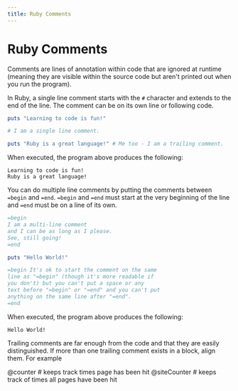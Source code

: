 ```yaml
---
title: Ruby Comments
---
```


<h1>Ruby Comments</h1>

Comments are lines of annotation within code that are ignored at runtime (meaning they are visible within the source code but aren't printed out when you run the program).

In Ruby, a single line comment starts with the `#` character and extends to the end of the line. The comment can be on its own line or following code.  

```Ruby
puts "Learning to code is fun!"

# I am a single line comment.

puts "Ruby is a great language!" # Me too - I am a trailing comment.
```

When executed, the program above produces the following:
```
Learning to code is fun!
Ruby is a great language!
```

You can do multiple line comments by putting the comments between `=begin` and `=end`. `=begin` and `=end` must start at the very beginning of the line and `=end` must be on a line of its own.

```ruby
=begin
I am a multi-line comment
and I can be as long as I please.
See, still going!
=end

puts "Hello World!"

=begin It's ok to start the comment on the same
line as "=begin" (though it's more readable if
you don't) but you can't put a space or any
text before "=begin" or "=end" and you can't put
anything on the same line after "=end".
=end
```

When executed, the program above produces the following:
```
Hello World!
```
Trailing comments are far enough from the code and that they are easily distinguished. If more than one trailing comment exists in a block, align them. For example 

@counter      # keeps track times page has been hit
@siteCounter  # keeps track of times all pages have been hit
